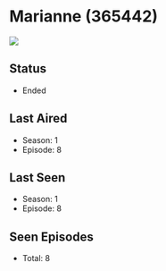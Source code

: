 # Marianne (365442)

<img src="https://dg31sz3gwrwan.cloudfront.net/poster/365442/1388337-0-optimized.jpg" />

## Status
* Ended
## Last Aired
* Season: 1
* Episode: 8
## Last Seen
* Season: 1
* Episode: 8
## Seen Episodes
* Total: 8
